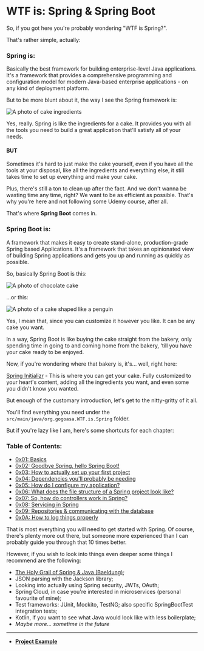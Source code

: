 # WTF is: Spring & Spring Boot

So, if you got here you're probably wondering "WTF is Spring?".

That's rather simple, actually:

### Spring is:

Basically the best framework for building enterprise-level Java applications. 
It's a framework that provides a comprehensive programming and configuration model 
for modern Java-based enterprise applications - on any kind of deployment platform.

But to be more blunt about it, the way I see the Spring framework is:

![A photo of cake ingredients](https://www.delscookingtwist.com/wp-content/uploads/2024/01/Orange-Pound-Cake_Ingredients-1024x1536.jpg)

Yes, really. Spring is like the ingredients for a cake. It provides you with all 
the tools you need to build a great application that'll satisfy all of your needs.

#### BUT

Sometimes it's hard to just make the cake yourself, even if you have all the
tools at your disposal, like all the ingredients and everything else, it still
takes time to set up everything and make your cake. 

Plus, there's still a ton to clean up after the fact. And we don't wanna be wasting
time any time, right? We want to be as efficient as possible. That's why you're here
and not following some Udemy course, after all.

That's where **Spring Boot** comes in.

### Spring Boot is:

A framework that makes it easy to create stand-alone, production-grade 
Spring based Applications. It's a framework that takes an opinionated view of
building Spring applications and gets you up and running as quickly as possible.

So, basically Spring Boot is this:

![A photo of chocolate cake](https://mrbrownbakery.com/image/images/GJ7uCwGiteTF24HTWBclkziVTdhpQeZWH23MvQfq.jpeg?p=full)

...or this:

![A photo of a cake shaped like a penguin](https://chelsweets.com/wp-content/uploads/2022/11/recipe-card-penguin-cake-closer-540x720.jpg)

Yes, I mean that, since you can customize it however you like. 
It can be any cake you want.

In a way, Spring Boot is like buying the cake straight from the bakery, only
spending time in going to and coming home from the bakery, 'till you have your cake
ready to be enjoyed.

Now, if you're wondering where that bakery is, it's... well, right here:

[Spring Initializr](https://start.spring.io/) - This is where you can get your cake. 
Fully customized to your heart's content, adding all the ingredients you want, and
even some you didn't know you wanted.

But enough of the customary introduction, let's get to the nitty-gritty of it all.

You'll find everything you need under the `src/main/java/org.gogoasa.WTF.is.Spring` folder.

But if you're lazy like I am, here's some shortcuts for each chapter:

### Table of Contents:

- [0x01: Basics](./src/main/java/org/gogoasa/WTF/is/Spring/_01/basics.md)
- [0x02: Goodbye Spring, hello Spring Boot!](./src/main/java/org/gogoasa/WTF/is/Spring/_02/springboot.md)
- [0x03: How to actually set up your first project](./src/main/java/org/gogoasa/WTF/is/Spring/_03/setting_up_your_first_project.md)
- [0x04: Dependencies you'll probably be needing](./src/main/java/org/gogoasa/WTF/is/Spring/_04/dependencies.md)
- [0x05: How do I configure my application?](./src/main/java/org/gogoasa/WTF/is/Spring/_05/config.md)
- [0x06: What does the file structure of a Spring project look like?](./src/main/java/org/gogoasa/WTF/is/Spring/_06/filestructure.md)
- [0x07: So, how do controllers work in Spring?](./src/main/java/org/gogoasa/WTF/is/Spring/_07/controllers.md)
- [0x08: Servicing in Spring](./src/main/java/org/gogoasa/WTF/is/Spring/_08/services.md)
- [0x09: Repositories & communicating with the database](./src/main/java/org/gogoasa/WTF/is/Spring/_09/repositories.md)
- [0x0A: How to log things properly](./src/main/java/org/gogoasa/WTF/is/Spring/_10/logging.md)


That is most everything you will need to get started with Spring. Of course, there's plenty more
out there, but someone more experienced than I can probably guide you through that 10 times better.

However, if you wish to look into things even deeper some things I recommend are the following:
- [The Holy Grail of Spring & Java (Baeldung)](https://www.baeldung.com/);
- JSON parsing with the Jackson library;
- Looking into actually using Spring security, JWTs, OAuth;
- Spring Cloud, in case you're interested in microservices (personal favourite of mine);
- Test frameworks: JUnit, Mockito, TestNG; also specific SpringBootTest integration tests;
- Kotlin, if you want to see what Java would look like with less boilerplate;
- *Maybe more... sometime in the future*

---
- **[Project Example](./src/main/java/org/gogoasa/WTF/is/Spring/ANOTHERREADME.md)**